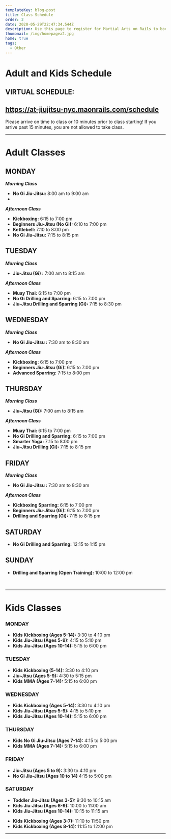 ```yaml
---
templateKey: blog-post
title: Class Schedule
order: 2
date: 2020-05-29T22:47:34.544Z
description: Use this page to register for Martial Arts on Rails to book classes online.
thumbnail: /img/homepagea2.jpg
home: true
tags:
  - Other
---
```

# Adult and Kids Schedule

## VIRTUAL SCHEDULE:

## <https://at-jiujitsu-nyc.maonrails.com/schedule>

Please arrive on time to class or 10 minutes prior to class starting!  If you arrive past 15 minutes, you are not allowed to take class.

<script src="https://www.maonrails.com/js/widgets.js"></script>

<div class="maonrails-booking" attr-gym="DL7vA"></div>

- - -

# Adult Classes

## MONDAY

_**Morning Class**_

* **No Gi Jiu-Jitsu:** 8:00 am to 9:00 am
* 

**_Afternoon Class_**

* **Kickboxing:** 6:15 to 7:00 pm
* **Beginners Jiu-Jitsu (No Gi):** 6:10 to 7:00 pm
* **Kettlebell:** 7:10 to 8:00 pm
* **No Gi Jiu-Jitsu:** 7:15 to 8:15 pm

## TUESDAY

_**Morning Class**_

* **Jiu-Jitsu (Gi) :** 7:00 am to 8:15 am

**_Afternoon Class_**

* **Muay Thai:** 6:15 to 7:00 pm
* **No Gi Drilling and Sparring:** 6:15 to 7:00 pm
* **Jiu-Jitsu Drilling and Sparring (Gi):** 7:15 to 8:30 pm

## WEDNESDAY

_**Morning Class**_

* **No Gi Jiu-Jitsu :** 7:30 am to 8:30 am

**_Afternoon Class_**

* **Kickboxing:** 6:15 to 7:00 pm
* **Beginners Jiu-Jitsu (Gi):** 6:15 to 7:00 pm
* **Advanced Sparring:** 7:15 to 8:00 pm

## THURSDAY

_**Morning Class**_

* **Jiu-Jitsu (Gi):** 7:00 am to 8:15 am

**_Afternoon Class_**

* **Muay Thai:** 6:15 to 7:00 pm
* **No Gi Drilling and Sparring:** 6:15 to 7:00 pm
* **Smarter Yoga:** 7:15 to 8:00 pm
* **Jiu-Jitsu Drilling (Gi):** 7:15 to 8:15 pm

## FRIDAY

_**Morning Class**_

* **No Gi Jiu-Jitsu :** 7:30 am to 8:30 am

**_Afternoon Class_**

* **Kickboxing Sparring:** 6:15 to 7:00 pm
* **Beginners Jiu-Jitsu (Gi):** 6:15 to 7:00 pm
* **Drilling and Sparring (Gi):** 7:15 to 8:15 pm

## SATURDAY

* **No Gi Drilling and Sparring:** 12:15 to 1:15 pm

## SUNDAY

* **Drilling and Sparring (Open Training):** 10:00 to 12:00 pm

<br>

- - -

# Kids Classes

### MONDAY

* **Kids Kickboxing (Ages 5-14):** 3:30 to 4:10 pm
* **Kids Jiu-Jitsu (Ages 5-9):** 4:15 to 5:10 pm
* **Kids Jiu-Jitsu (Ages 10-14):** 5:15 to 6:00 pm

### TUESDAY

* **Kids Kickboxing (5-14):** 3:30 to 4:10 pm
* **Jiu-Jitsu (Ages 5-9):** 4:30 to 5:15 pm
* **Kids MMA (Ages 7-14):** 5:15 to 6:00 pm 

### WEDNESDAY

* **Kids Kickboxing (Ages 5-14):** 3:30 to 4:10 pm
* **Kids Jiu-Jitsu (Ages 5-9):** 4:15 to 5:10 pm
* **Kids Jiu-Jitsu (Ages 10-14):** 5:15 to 6:00 pm

### THURSDAY

* **Kids No Gi Jiu-Jitsu (Ages 7-14):** 4:15 to 5:00 pm 
* **Kids MMA (Ages 7-14):** 5:15 to 6:00 pm 

### FRIDAY

* **Jiu-Jitsu (Ages 5 to 9):** 3:30 to 4:10 pm
* **No Gi Jiu-Jitsu (Ages 10 to 14)** 4:15 to 5:00 pm

### SATURDAY

* **Toddler Jiu-Jitsu (Ages 3-5):** 9:30 to 10:15 am
* **Kids Jiu-Jitsu (Ages 6-9):** 10:00 to 11:00 am
* **Kids Jiu-Jitsu (Ages 10-14):** 10:15 to 11:15 am

<bh>

* **Kids Kickboxing (Ages 3-7):** 11:10 to 11:50 pm
* **Kids Kickboxing (Ages 8-14):** 11:15 to 12:00 pm

- - -

<!-- Google tag (gtag.js) - Google Analytics -->

<script async src="https://www.googletagmanager.com/gtag/js?id=UA-4799639-6">
</script>

<script>
  window.dataLayer = window.dataLayer || [];
  function gtag(){dataLayer.push(arguments);}
  gtag('js', new Date());

  gtag('config', 'UA-4799639-6');
</script>
